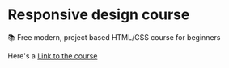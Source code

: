 # Responsive design course

:books: Free modern, project based HTML/CSS course for beginners 

Here's a [Link to the course](https://bahdcasts.com/courses/modern-responsive-web-design/designing-the-navbar)
